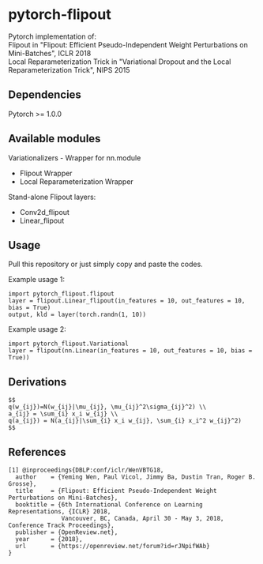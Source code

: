 # pytorch-flipout
Pytorch implementation of:<br>
Flipout in "Flipout: Efficient Pseudo-Independent Weight Perturbations on Mini-Batches", ICLR 2018<br>
Local Reparameterization Trick in "Variational Dropout and the Local Reparameterization Trick", NIPS 2015<br>

## Dependencies
Pytorch >= 1.0.0

## Available modules
Variationalizers - Wrapper for nn.module
- Flipout Wrapper<br>
- Local Reparameterization Wrapper<br>

Stand-alone Flipout layers:
- Conv2d_flipout<br>
- Linear_flipout<br>

## Usage
Pull this repository or just simply copy and paste the codes.

Example usage 1:
```
import pytorch_flipout.flipout
layer = flipout.Linear_flipout(in_features = 10, out_features = 10, bias = True)
output, kld = layer(torch.randn(1, 10))
```

Example usage 2:
```
import pytorch_flipout.Variational
layer = flipout(nn.Linear(in_features = 10, out_features = 10, bias = True))
```

## Derivations
```
$$
q(w_{ij})=N(w_{ij}|\mu_{ij}, \mu_{ij}^2\sigma_{ij}^2) \\
a_{ij} = \sum_{i} x_i w_{ij} \\
q(a_{ij}) = N(a_{ij}|\sum_{i} x_i w_{ij}, \sum_{i} x_i^2 w_{ij}^2)
$$
```

## References
```
[1] @inproceedings{DBLP:conf/iclr/WenVBTG18,
  author    = {Yeming Wen, Paul Vicol, Jimmy Ba, Dustin Tran, Roger B. Grosse},
  title     = {Flipout: Efficient Pseudo-Independent Weight Perturbations on Mini-Batches},
  booktitle = {6th International Conference on Learning Representations, {ICLR} 2018,
               Vancouver, BC, Canada, April 30 - May 3, 2018, Conference Track Proceedings},
  publisher = {OpenReview.net},
  year      = {2018},
  url       = {https://openreview.net/forum?id=rJNpifWAb}
}
```
